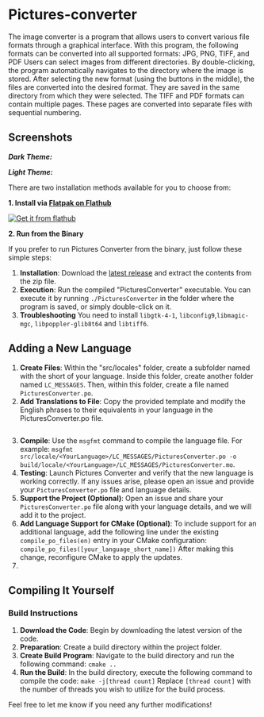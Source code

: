 # Pictures-converter
The image converter is a program that allows users to convert various file formats through a graphical interface. With this program, the following formats can be converted into all supported formats: 
JPG, PNG, TIFF, and PDF
Users can select images from different directories. By double-clicking, the program automatically navigates to the directory where the image is stored. After selecting the new format (using the buttons in the middle), the files are converted into the desired format. They are saved in the same directory from which they were selected.
The TIFF and PDF formats can contain multiple pages. These pages are converted into separate files with sequential numbering.

 ## Screenshots
***Dark Theme:***



***Light Theme:***


There are two installation methods available for you to choose from:

**1. Install via [Flatpak on Flathub](https://flathub.org/apps/io.github.quantum_mutnauq.pictures_converter_gtk)**

[![Get it from flathub](https://flathub.org/api/badge?svg&locale=en)](https://flathub.org/apps/io.github.quantum_mutnauq.pictures_converter_gtk) 

**2. Run from the Binary**

If you prefer to run Pictures Converter from the binary, just follow these simple steps:

1. **Installation**: Download the [latest release](https://github.com/Quantum-mutnauQ/pictures_converter_gtk/releases) and extract the contents from the zip file.
2. **Execution**: Run the compiled "PicturesConverter" executable. You can execute it by running `./PicturesConverter` in the folder where the program is saved, or simply double-click on it.
3. **Troubleshooting** You need to install `libgtk-4-1`, `libconfig9`,`libmagic-mgc`, `libpoppler-glib8t64` and `libtiff6`.

## Adding a New Language

1. **Create Files**: Within the "src/locales" folder, create a subfolder named with the short of your language. Inside this folder, create another folder named `LC_MESSAGES`. Then, within this folder, create a file named `PicturesConverter.po`.
2. **Add Translations to File**: Copy the provided template and modify the English phrases to their equivalents in your language in the PicturesConverter.po file.
```po

 ```
3. **Compile**: Use the `msgfmt` command to compile the language file. For example: `msgfmt src/locale/<YourLanguage>/LC_MESSAGES/PicturesConverter.po -o build/locale/<YourLanguage>/LC_MESSAGES/PicturesConverter.mo`.
4. **Testing**: Launch Pictures Converter and verify that the new language is working correctly. If any issues arise, please open an issue and provide your `PicturesConverter.po` file and language details.
5. **Support the Project (Optional)**: Open an issue and share your `PicturesConverter.po` file along with your language details, and we will add it to the project.
6. **Add Language Support for CMake (Optional)**: To include support for an additional language, add the following line under the existing `compile_po_files(en)` entry in your CMake configuration: `compile_po_files([your_language_short_name])` After making this change, reconfigure CMake to apply the updates.
7. 
## Compiling It Yourself
### Build Instructions

1. **Download the Code**: Begin by downloading the latest version of the code.
2. **Preparation**: Create a build directory within the project folder.
3. **Create Build Program**: Navigate to the build directory and run the following command: `cmake ..`
4. **Run the Build**: In the build directory, execute the following command to compile the code:
       `make -j[thread count]` Replace `[thread count]` with the number of threads you wish to utilize for the build process.


Feel free to let me know if you need any further modifications!


